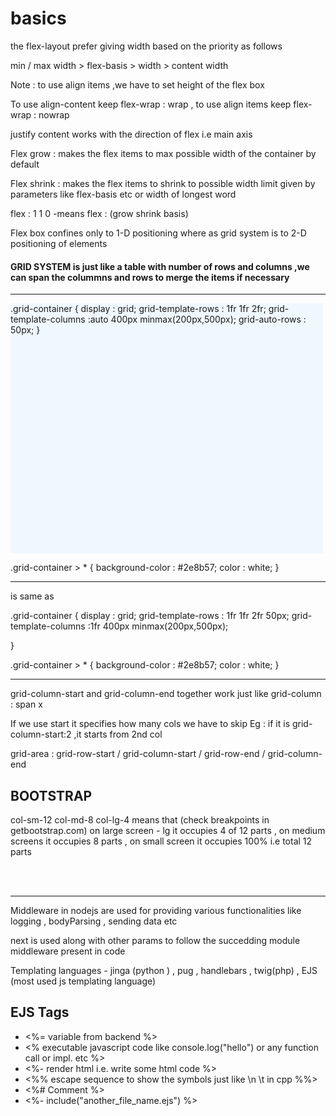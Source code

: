 # basics
<P> the flex-layout prefer giving width based on the priority as follows </P> 
<p> min / max width > flex-basis > width > content width </p> 

<p> Note : to use align items ,we have to set height of the flex box  </p> 
<p> To use align-content keep flex-wrap : wrap , to use align items keep flex-wrap : nowrap</p>
<p> justify content works with the direction of flex i.e main axis </p>
<P> Flex grow : makes the flex items to max possible width of the container by default</P> 
<p> Flex shrink : makes the flex items to shrink to possible width limit given by parameters like flex-basis etc or width of longest word</p>
<p> flex : 1 1 0 -means flex : (grow  shrink  basis)</p>
<p> Flex box confines only to 1-D positioning where as grid system is to 2-D positioning of elements </p> 
<h4> GRID SYSTEM is just like a table with number of rows and columns ,we can span the colummns and rows to merge the items if necessary</h4>
<hr/>
<P style="background-color:aliceblue;height :400px;width : 500px"> .grid-container {
    display : grid;
    grid-template-rows : 1fr 1fr 2fr;
    grid-template-columns :auto 400px minmax(200px,500px);
    grid-auto-rows : 50px;
}

.grid-container > * {
    background-color : #2e8b57;
    color : white;
} </P> 
<hr/>
<p> is same as </p>
<P>.grid-container {
    display : grid;
    grid-template-rows : 1fr 1fr 2fr 50px;
    grid-template-columns :1fr 400px minmax(200px,500px);

}

.grid-container > * {
    background-color : #2e8b57;
    color : white;
}</P>
<hr/>
<p> grid-column-start and grid-column-end together work just like grid-column : span x</p> 
<p> If we use start it specifies how many cols we have to skip Eg : if it is grid-column-start:2 ,it starts from 2nd col </p>
<p> grid-area : grid-row-start /  grid-column-start / grid-row-end / grid-column-end </p>
<h2>BOOTSTRAP</h2> 
<p> col-sm-12 col-md-8 col-lg-4   means that (check breakpoints in getbootstrap.com)  on large screen - lg it occupies 4 of 12 parts , on medium screens it occupies 8 parts , on small screen it occupies 100% i.e total 12 parts </p>
<br/> <br/> <hr/>
<p>Middleware in nodejs are used for providing various functionalities like logging , bodyParsing , sending data etc</p> 
<p> next is used along with other params to follow the succedding module middleware present in code</p>  
<p> Templating languages - jinga (python ) , pug , handlebars , twig(php) , EJS (most used js templating language) </p> 
<h2>EJS Tags</h2> 
<ul>
    <li><%= variable from backend %></li> 
    <li><% executable javascript code like console.log("hello") or any function call or impl. etc %></li> 
    <li> <%- render html i.e. write some html code %></li> 
    <li> <%% escape sequence to show the symbols  just like \n \t in cpp %%> </li> 
    <li> <%# Comment %> </li> 
    <li> <%- include("another_file_name.ejs") %> </li>
</ul>

